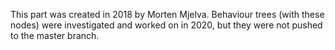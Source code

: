 This part was created in 2018 by Morten Mjelva. 
Behaviour trees (with these nodes) were investigated and worked on in 2020, but they were not pushed to the master branch. 

